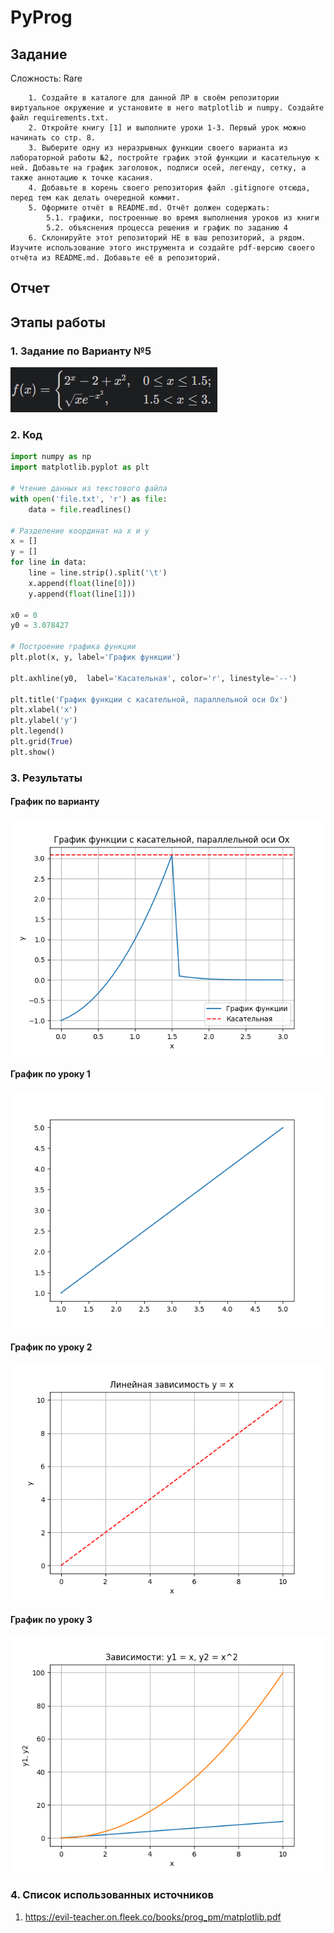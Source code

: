 # PyProg

## Задание 
Сложность:
    Rare
        
        1. Создайте в каталоге для данной ЛР в своём репозитории виртуальное окружение и установите в него matplotlib и numpy. Создайте файл requirements.txt.
        2. Откройте книгу [1] и выполните уроки 1-3. Первый урок можно начинать со стр. 8.
        3. Выберите одну из неразрывных функции своего варианта из лабораторной работы №2, постройте график этой функции и касательную к ней. Добавьте на график заголовок, подписи осей, легенду, сетку, а также аннотацию к точке касания.
        4. Добавьте в корень своего репозитория файл .gitignore отсюда, перед тем как делать очередной коммит.
        5. Оформите отчёт в README.md. Отчёт должен содержать:
            5.1. графики, построенные во время выполнения уроков из книги
            5.2. объяснения процесса решения и график по заданию 4
        6. Склонируйте этот репозиторий НЕ в ваш репозиторий, а рядом. Изучите использование этого инструмента и создайте pdf-версию своего отчёта из README.md. Добавьте её в репозиторий.
## Отчет

## Этапы работы
### 1. Задание по Варианту №5

![Image text](задание.png)

### 2. Код
```python
import numpy as np 
import matplotlib.pyplot as plt

# Чтение данных из текстового файла
with open('file.txt', 'r') as file:
    data = file.readlines()

# Разделение координат на x и y
x = []
y = []
for line in data:
    line = line.strip().split('\t')
    x.append(float(line[0]))
    y.append(float(line[1]))

x0 = 0
y0 = 3.078427

# Построение графика функции
plt.plot(x, y, label='График функции')

plt.axhline(y0,  label='Касательная', color='r', linestyle='--')

plt.title('График функции с касательной, параллельной оси Ox')
plt.xlabel('x')
plt.ylabel('y')
plt.legend()
plt.grid(True)
plt.show()

```

### 3. Результаты
#### График по варианту
![Image text](график.png) 
#### График по уроку 1
![Image text](урок1.png)
#### График по уроку 2
![Image text](урок2.png)
#### График по уроку 3
![Image text](урок3.png)

### 4. Список использованных источников 
1. https://evil-teacher.on.fleek.co/books/prog_pm/matplotlib.pdf